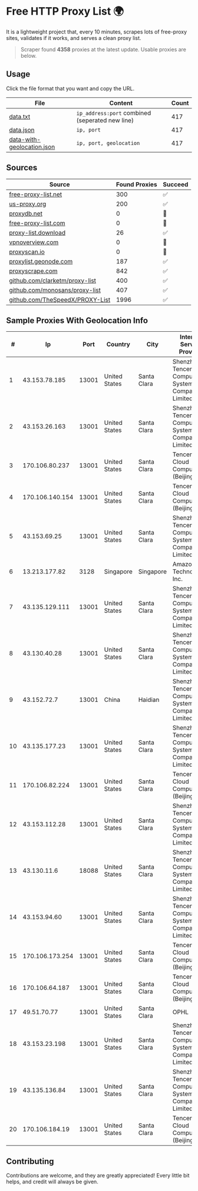 
# Free HTTP Proxy List 🌍

It is a lightweight project that, every 10 minutes, scrapes lots of free-proxy sites, validates if it works, and serves a clean proxy list.


> Scraper found **4358** proxies at the latest update. Usable proxies are below.

## Usage

Click the file format that you want and copy the URL.


|File|Content|Count|
|----|-------|-----|
|[data.txt](https://raw.githubusercontent.com/themiralay/Proxy-List-World/master/data.txt)|`ip_address:port` combined (seperated new line)|417|
|[data.json](https://raw.githubusercontent.com/themiralay/Proxy-List-World/master/data.json)|`ip, port`|417|
|[data-with-geolocation.json](https://raw.githubusercontent.com/themiralay/Proxy-List-World/master/data-with-geolocation.json)|`ip, port, geolocation`|417|

## Sources

|Source|Found Proxies|Succeed|
|------|-------------|-------|
|[free-proxy-list.net](https://free-proxy-list.net)|300|✅|
|[us-proxy.org](https://www.us-proxy.org)|200|✅|
|[proxydb.net](http://proxydb.net)|0|🚫|
|[free-proxy-list.com](https://free-proxy-list.com/?page=&port=&type%5B%5D=http&type%5B%5D=https&up_time=0&search=Search)|0|🚫|
|[proxy-list.download](https://www.proxy-list.download/HTTP)|26|✅|
|[vpnoverview.com](https://vpnoverview.com/privacy/anonymous-browsing/free-proxy-servers)|0|🚫|
|[proxyscan.io](https://www.proxyscan.io)|0|🚫|
|[proxylist.geonode.com](https://proxylist.geonode.com/api/proxy-list?limit=300&page=1&sort_by=lastChecked&sort_type=desc&protocols=http,https)|187|✅|
|[proxyscrape.com](https://api.proxyscrape.com/v2/?request=displayproxies&protocol=http&timeout=10000&country=all&ssl=all&anonymity=all)|842|✅|
|[github.com/clarketm/proxy-list](https://raw.githubusercontent.com/clarketm/proxy-list/master/proxy-list-raw.txt)|400|✅|
|[github.com/monosans/proxy-list](https://raw.githubusercontent.com/monosans/proxy-list/main/proxies/http.txt)|407|✅|
|[github.com/TheSpeedX/PROXY-List](https://raw.githubusercontent.com/TheSpeedX/PROXY-List/master/http.txt)|1996|✅|


## Sample Proxies With Geolocation Info

|#|Ip|Port|Country|City|Internet Service Provider|
|-|--|----|-------|----|-------------------------|
|1|43.153.78.185|13001|United States|Santa Clara|Shenzhen Tencent Computer Systems Company Limited|
|2|43.153.26.163|13001|United States|Santa Clara|Shenzhen Tencent Computer Systems Company Limited|
|3|170.106.80.237|13001|United States|Santa Clara|Tencent Cloud Computing (Beijing) Co|
|4|170.106.140.154|13001|United States|Santa Clara|Tencent Cloud Computing (Beijing) Co|
|5|43.153.69.25|13001|United States|Santa Clara|Shenzhen Tencent Computer Systems Company Limited|
|6|13.213.177.82|3128|Singapore|Singapore|Amazon Technologies Inc.|
|7|43.135.129.111|13001|United States|Santa Clara|Shenzhen Tencent Computer Systems Company Limited|
|8|43.130.40.28|13001|United States|Santa Clara|Shenzhen Tencent Computer Systems Company Limited|
|9|43.152.72.7|13001|China|Haidian|Shenzhen Tencent Computer Systems Company Limited|
|10|43.135.177.23|13001|United States|Santa Clara|Shenzhen Tencent Computer Systems Company Limited|
|11|170.106.82.224|13001|United States|Santa Clara|Tencent Cloud Computing (Beijing) Co|
|12|43.153.112.28|13001|United States|Santa Clara|Shenzhen Tencent Computer Systems Company Limited|
|13|43.130.11.6|18088|United States|Santa Clara|Shenzhen Tencent Computer Systems Company Limited|
|14|43.153.94.60|13001|United States|Santa Clara|Shenzhen Tencent Computer Systems Company Limited|
|15|170.106.173.254|13001|United States|Santa Clara|Tencent Cloud Computing (Beijing) Co|
|16|170.106.64.187|13001|United States|Santa Clara|Tencent Cloud Computing (Beijing) Co|
|17|49.51.70.77|13001|United States|Santa Clara|OPHL|
|18|43.153.23.198|13001|United States|Santa Clara|Shenzhen Tencent Computer Systems Company Limited|
|19|43.135.136.84|13001|United States|Santa Clara|Shenzhen Tencent Computer Systems Company Limited|
|20|170.106.184.19|13001|United States|Santa Clara|Tencent Cloud Computing (Beijing) Co|



## Contributing

Contributions are welcome, and they are greatly appreciated! Every
little bit helps, and credit will always be given.

